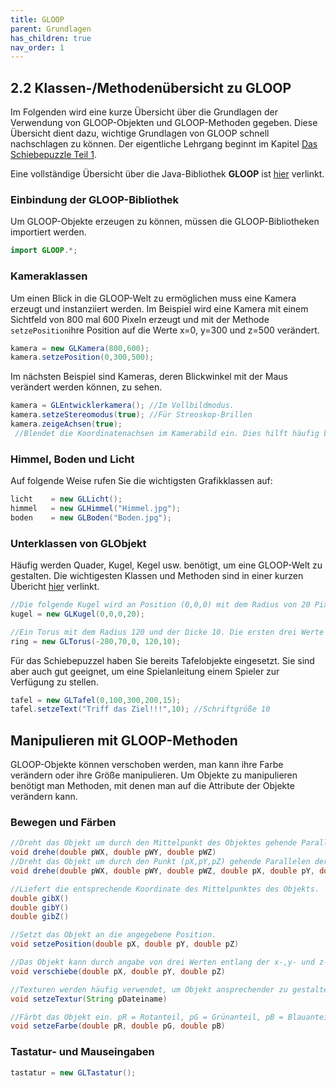 ```yaml
---
title: GLOOP
parent: Grundlagen
has_children: true
nav_order: 1
---
```



## 2.2 Klassen-/Methodenübersicht zu GLOOP

Im Folgenden wird eine kurze Übersicht über die Grundlagen der Verwendung von GLOOP-Objekten und GLOOP-Methoden gegeben. Diese Übersicht dient dazu, wichtige Grundlagen von GLOOP schnell nachschlagen zu können. Der eigentliche Lehrgang beginnt im Kapitel [Das Schiebepuzzle Teil 1](../3.-schiebepuzzle-i/).

Eine vollständige Übersicht über die Java-Bibliothek **GLOOP** ist [hier](http://www.schulentwicklung.nrw.de/cms/upload/gloop/dokumentation/Komplettuebersicht_GLOOP_3.7.pdf) verlinkt.

### Einbindung der GLOOP-Bibliothek

Um GLOOP-Objekte erzeugen zu können, müssen die GLOOP-Bibliotheken importiert werden.

```java
import GLOOP.*;
```

### Kameraklassen

Um einen Blick in die GLOOP-Welt zu ermöglichen muss eine Kamera erzeugt und instanziiert werden. Im Beispiel wird eine Kamera mit einem Sichtfeld von 800 mal 600 Pixeln erzeugt und mit der Methode `setzePosition`ihre Position auf die Werte x=0, y=300 und z=500 verändert.

```java
kamera = new GLKamera(800,600);     
kamera.setzePosition(0,300,500);
```

Im nächsten Beispiel sind Kameras, deren Blickwinkel mit der Maus verändert werden können, zu sehen.

```java
kamera = GLEntwicklerkamera(); //Im Vollbildmodus.
kamera.setzeStereomodus(true); //Für Streoskop-Brillen
kamera.zeigeAchsen(true);
 //Blendet die Koordinatenachsen im Kamerabild ein. Dies hilft häufig bei der Orientierung im Raum.
```

### Himmel, Boden und Licht

Auf folgende Weise rufen Sie die wichtigsten Grafikklassen auf:

```java
licht    = new GLLicht();
himmel   = new GLHimmel("Himmel.jpg");
boden    = new GLBoden("Boden.jpg");
```

### Unterklassen von GLObjekt

Häufig werden Quader, Kugel, Kegel usw. benötigt, um eine GLOOP-Welt zu gestalten. Die wichtigesten Klassen und Methoden sind in einer kurzen Übericht [hier](http://www.schulentwicklung.nrw.de/cms/upload/gloop/dokumentation/Grundlagenuebersicht_GLOOP_3.7.pdf) verlinkt.

```java
//Die folgende Kugel wird an Position (0,0,0) mit dem Radius von 20 Pixeln erstellt.
kugel = new GLKugel(0,0,0,20);

//Ein Torus mit dem Radius 120 und der Dicke 10. Die ersten drei Werte geben wieder die Position des Ringes an.
ring = new GLTorus(-280,70,0, 120,10);
```

Für das Schiebepuzzel haben Sie bereits Tafelobjekte eingesetzt. Sie sind aber auch gut geeignet, um eine Spielanleitung einem Spieler zur Verfügung zu stellen.

```java
tafel = new GLTafel(0,100,300,200,15);
tafel.setzeText("Triff das Ziel!!!",10); //Schriftgröße 10
```

## Manipulieren mit GLOOP-Methoden

GLOOP-Objekte können verschoben werden, man kann ihre Farbe verändern oder ihre Größe manipulieren. Um Objekte zu manipulieren benötigt man Methoden, mit denen man auf die Attribute der Objekte verändern kann.

### Bewegen und Färben

```java
//Dreht das Objekt um durch den Mittelpunkt des Objektes gehende Parallelen der Koordinatenachsen.
void drehe(double pWX, double pWY, double pWZ)
//Dreht das Objekt um durch den Punkt (pX,pY,pZ) gehende Parallelen der Koordinatenachsen.
void drehe(double pWX, double pWY, double pWZ, double pX, double pY, double pZ)  

//Liefert die entsprechende Koordinate des Mittelpunktes des Objekts.
double gibX()
double gibY()
double gibZ()

//Setzt das Objekt an die angegebene Position.
void setzePosition(double pX, double pY, double pZ)

//Das Objekt kann durch angabe von drei Werten entlang der x-,y- und z-Achse verschoben werden.
void verschiebe(double pX, double pY, double pZ)

//Texturen werden häufig verwendet, um Objekt ansprechender zu gestalten. Die jpg- oder png-Datei muss im Projektordner liegen.
void setzeTextur(String pDateiname)

//Färbt das Objekt ein. pR = Rotanteil, pG = Grünanteil, pB = Blauanteil
void setzeFarbe(double pR, double pG, double pB)
```

### Tastatur- und Mauseingaben

```java
tastatur = new GLTastatur();
```
